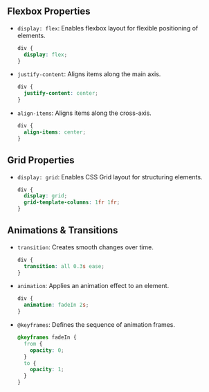 

## Flexbox Properties

- `display: flex`: Enables flexbox layout for flexible positioning of elements.

    ```css
    div {
      display: flex;
    }
    ```

- `justify-content`: Aligns items along the main axis.

    ```css
    div {
      justify-content: center;
    }
    ```

- `align-items`: Aligns items along the cross-axis.

    ```css
    div {
      align-items: center;
    }
    ```


## Grid Properties

- `display: grid`: Enables CSS Grid layout for structuring elements.

    ```css
    div {
      display: grid;
      grid-template-columns: 1fr 1fr;
    }
    ```


## Animations & Transitions

- `transition`: Creates smooth changes over time.

    ```css
    div {
      transition: all 0.3s ease;
    }
    ```

- `animation`: Applies an animation effect to an element.

    ```css
    div {
      animation: fadeIn 2s;
    }
    ```

- `@keyframes`: Defines the sequence of animation frames.

    ```css
    @keyframes fadeIn {
      from {
        opacity: 0;
      }
      to {
        opacity: 1;
      }
    }
    ```


